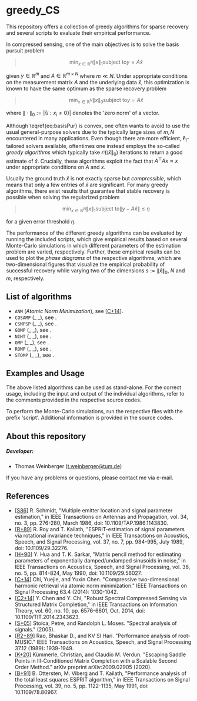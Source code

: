 # greedy_CS
This repository offers a collection of greedy algorithms for sparse recovery and several scripts to evaluate their empirical performance.

In compressed sensing, one of the main objectives is to solve the basis pursuit problem

>$$ \min_{x \in \mathds{R}^N} \|x \|_1 \text{subject to} y = A\hat{x} \label{eq:basisPur} $$

given $y\in \mathds{R}^m$ and $A\in \mathds{R}^{m \times N}$ where $m \ll N$. Under appropriate conditions on the measurement matrix $A$ and the underlying data $\hat{x}$, this optimization is known to have the same optimum as the sparse recovery problem

>$$ \min_{x \in \mathds{R}^N} \|x \|_0 \text{subject to} y = A\hat{x} $$

where $\|\cdot\|_0:=|\{i: x_i \neq 0\}|$ denotes the 'zero norm' of a vector.

Although \eqref{eq:basisPur} is convex, one often wants to avoid to use the usual general-purpose solvers due to the typically large sizes of $m,N$ encountered in many applications. Even though there are more efficient, $\ell_1$-tailored solvers available, oftentimes one instead employs the so-called _greedy algorithms_ which typically take $\mathcal{O}(\|\hat{x}\|_0)$ iterations to return a good estimate of $\hat{x}$. Crucially, these algorithms exploit the fact that $A^\top Ax\approx x$ under appropriate conditions on $A$ and $x$.

Usually the ground truth $\hat{x}$ is not exactly sparse but _compressible_, which means that only a few entries of $\hat{x}$ are significant. For many greedy algorithms, there exist results that guarantee that stable recovery is possible when solving the regularized problem

>$$ \min_{x \in \mathds{R}^N} \|x \|_1 \text{subject to} \|y-A\hat{x}\|\leq \eta $$

for a given error threshold $\eta$.

The performance of the different greedy algorithms can be evaluated by running the included scripts, which give empirical results based on several Monte-Carlo simulations in which different parameters of the estimation problem are varied, respectively. Further, these empirical results can be used to plot the _phase diagrams_ of the respective algorithms, which are two-dimensional figures that visualize the empirical probability of successful recovery while varying two of the dimensions $s:=\|\hat{x}\|_0$, $N$ and $m$, respectively.

## List of algorithms

* `ANM` (_Atomic Norm Minimization_), see [[C+14]](https://ieeexplore.ieee.org/abstract/document/6998075).
* `COSAMP` (_ _), see .
* `CSMPSP` (_ _), see .
* `GOMP` (_ _), see .
* `NIHT` (_ _), see .
* `OMP` (_ _), see .
* `ROMP` (_ _), see .
* `STOMP` (_ _), see .


## Examples and Usage
The above listed algorithms can be used as stand-alone. For the correct usage, including the input and output of the individual algorithms, refer to the comments provided in the respective source codes.

To perform the Monte-Carlo simulations, run the respective files with the prefix 'script'. Additional information is provided in the source codes.

## About this repository
##### Developer:
* Thomas Weinberger (<t.weinberger@tum.de>)

If you have any problems or questions, please contact me via e-mail.

## References
 - [[S86]](https://ieeexplore.ieee.org/abstract/document/1143830) R. Schmidt, "Multiple emitter location and signal parameter estimation," in IEEE Transactions on Antennas and Propagation, vol. 34, no. 3, pp. 276-280, March 1986, doi: 10.1109/TAP.1986.1143830.
 - [[R+89]](https://ieeexplore.ieee.org/document/32276) R. Roy and T. Kailath, "ESPRIT-estimation of signal parameters via rotational invariance techniques," in IEEE Transactions on Acoustics, Speech, and Signal Processing, vol. 37, no. 7, pp. 984-995, July 1989, doi: 10.1109/29.32276.
 - [[H+90]](https://ieeexplore.ieee.org/document/56027) Y. Hua and T. K. Sarkar, "Matrix pencil method for estimating parameters of exponentially damped/undamped sinusoids in noise," in IEEE Transactions on Acoustics, Speech, and Signal Processing, vol. 38, no. 5, pp. 814-824, May 1990, doi: 10.1109/29.56027.
 - [[C+14]](https://ieeexplore.ieee.org/abstract/document/6998075) Chi, Yuejie, and Yuxin Chen. "Compressive two-dimensional harmonic retrieval via atomic norm minimization." IEEE Transactions on Signal Processing 63.4 (2014): 1030-1042.
 - [[C2+14]](https://ieeexplore.ieee.org/document/6867345) Y. Chen and Y. Chi, "Robust Spectral Compressed Sensing via Structured Matrix Completion," in IEEE Transactions on Information Theory, vol. 60, no. 10, pp. 6576-6601, Oct. 2014, doi: 10.1109/TIT.2014.2343623.
 - [[S+05]](http://user.it.uu.se/~ps/SAS-new.pdf) Stoica, Petre, and Randolph L. Moses. "Spectral analysis of signals." (2005).
 - [[R2+89]](https://ieeexplore.ieee.org/document/45540) Rao, Bhaskar D., and KV Sl Hari. "Performance analysis of root-MUSIC." IEEE Transactions on Acoustics, Speech, and Signal Processing 37.12 (1989): 1939-1949.
 - [[K+20]](https://arxiv.org/abs/2009.02905) Kümmerle, Christian, and Claudio M. Verdun. "Escaping Saddle Points in Ill-Conditioned Matrix Completion with a Scalable Second Order Method." arXiv preprint arXiv:2009.02905 (2020).
 - [[B+91]](https://ieeexplore.ieee.org/document/80967) B. Ottersten, M. Viberg and T. Kailath, "Performance analysis of the total least squares ESPRIT algorithm," in IEEE Transactions on Signal Processing, vol. 39, no. 5, pp. 1122-1135, May 1991, doi: 10.1109/78.80967.
